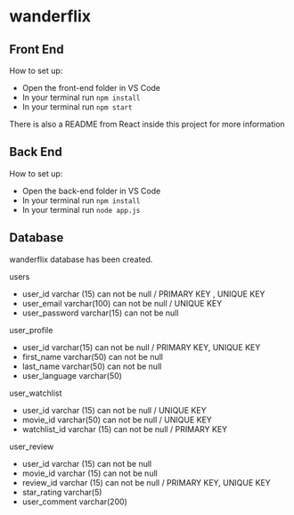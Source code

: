 # wanderflix

## Front End

How to set up:
- Open the front-end folder in VS Code
- In your terminal run `npm install` 
- In your terminal run `npm start`

There is also a README from React inside this project for more information


## Back End

How to set up:
- Open the back-end folder in VS Code
- In your terminal run `npm install` 
- In your terminal run `node app.js`


## Database

wanderflix database has been created.

users 
- user_id varchar (15) can not be null / PRIMARY KEY , UNIQUE KEY
- user_email varchar(100) can not be null / UNIQUE KEY
- user_password varchar(15) can not be null


user_profile 
- user_id varchar(15) can not be null / PRIMARY KEY, UNIQUE KEY
- first_name varchar(50) can not be null
- last_name varchar(50) can not be null
- user_language varchar(50)

user_watchlist 
- user_id varchar (15) can not be null / UNIQUE KEY
- movie_id varchar(50) can not be null / UNIQUE KEY
- watchlist_id varchar (15) can not be null / PRIMARY KEY

user_review
- user_id varchar (15) can not be null  
- movie_id varchar (15) can not be null
- review_id varchar (15) can not be null / PRIMARY KEY, UNIQUE KEY
- star_rating varchar(5)
- user_comment varchar(200)




